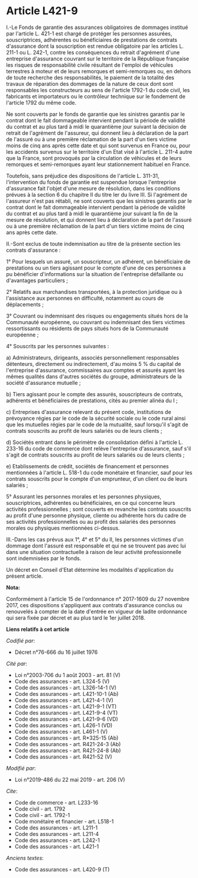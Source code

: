 # Article L421-9

I.-Le Fonds de garantie des assurances obligatoires de dommages institué par l'article L. 421-1 est chargé de protéger les
personnes assurées, souscriptrices, adhérentes ou bénéficiaires de prestations de contrats d'assurance dont la souscription
est rendue obligatoire par les articles L. 211-1 ou L. 242-1, contre les conséquences du retrait d'agrément d'une entreprise
d'assurance couvrant sur le territoire de la République française les risques de responsabilité civile résultant de l'emploi
de véhicules terrestres à moteur et de leurs remorques et semi-remorques ou, en dehors de toute recherche des
responsabilités, le paiement de la totalité des travaux de réparation des dommages de la nature de ceux dont sont
responsables les constructeurs au sens de l'article 1792-1 du code civil, les fabricants et importateurs ou le contrôleur
technique sur le fondement de l'article 1792 du même code.

Ne sont couverts par le fonds de garantie que les sinistres garantis par le contrat dont le fait dommageable intervient
pendant la période de validité du contrat et au plus tard à midi le quarantième jour suivant la décision de retrait de
l'agrément de l'assureur, qui donnent lieu à déclaration de la part de l'assuré ou à une première réclamation de la part d'un
tiers victime moins de cinq ans après cette date et qui sont survenus en France ou, pour les accidents survenus sur le
territoire d'un Etat visé à l'article L. 211-4 autre que la France, sont provoqués par la circulation de véhicules et de
leurs remorques et semi-remorques ayant leur stationnement habituel en France.

Toutefois, sans préjudice des dispositions de l'article L. 311-31, l'intervention du fonds de garantie est suspendue lorsque
l'entreprise d'assurance fait l'objet d'une mesure de résolution, dans les conditions prévues à la section 6 du chapitre II
du titre Ier du livre III. Si l'agrément de l'assureur n'est pas rétabli, ne sont couverts que les sinistres garantis par le
contrat dont le fait dommageable intervient pendant la période de validité du contrat et au plus tard à midi le quarantième
jour suivant la fin de la mesure de résolution, et qui donnent lieu à déclaration de la part de l'assuré ou à une première
réclamation de la part d'un tiers victime moins de cinq ans après cette date.

II.-Sont exclus de toute indemnisation au titre de la présente section les contrats d'assurance :

1° Pour lesquels un assuré, un souscripteur, un adhérent, un bénéficiaire de prestations ou un tiers agissant pour le compte
d'une de ces personnes a pu bénéficier d'informations sur la situation de l'entreprise défaillante ou d'avantages
particuliers ;

2° Relatifs aux marchandises transportées, à la protection juridique ou à l'assistance aux personnes en difficulté, notamment
au cours de déplacements ;

3° Couvrant ou indemnisant des risques ou engagements situés hors de la Communauté européenne, ou couvrant ou indemnisant des
tiers victimes ressortissants ou résidents de pays situés hors de la Communauté européenne ;

4° Souscrits par les personnes suivantes :

a) Administrateurs, dirigeants, associés personnellement responsables détenteurs, directement ou indirectement, d'au moins 5
% du capital de l'entreprise d'assurance, commissaires aux comptes et assurés ayant les mêmes qualités dans d'autres sociétés
du groupe, administrateurs de la société d'assurance mutuelle ;

b) Tiers agissant pour le compte des assurés, souscripteurs de contrats, adhérents et bénéficiaires de prestations, cités au
premier alinéa du I ;

c) Entreprises d'assurance relevant du présent code, institutions de prévoyance régies par le code de la sécurité sociale ou
le code rural ainsi que les mutuelles régies par le code de la mutualité, sauf lorsqu'il s'agit de contrats souscrits au
profit de leurs salariés ou de leurs clients ;

d) Sociétés entrant dans le périmètre de consolidation défini à l'article L. 233-16 du code de commerce dont relève
l'entreprise d'assurance, sauf s'il s'agit de contrats souscrits au profit de leurs salariés ou de leurs clients ;

e) Etablissements de crédit, sociétés de financement et personnes mentionnées à l'article L. 518-1 du code monétaire et
financier, sauf pour les contrats souscrits pour le compte d'un emprunteur, d'un client ou de leurs salariés ;

5° Assurant les personnes morales et les personnes physiques, souscriptrices, adhérentes ou bénéficiaires, en ce qui concerne
leurs activités professionnelles ; sont couverts en revanche les contrats souscrits au profit d'une personne physique,
cliente ou adhérente hors du cadre de ses activités professionnelles ou au profit des salariés des personnes morales ou
physiques mentionnées ci-dessus.

III.-Dans les cas prévus aux 1°, 4° et 5° du II, les personnes victimes d'un dommage dont l'assuré est responsable et qui ne
se trouvent pas avec lui dans une situation contractuelle à raison de leur activité professionnelle sont indemnisées par le
fonds.

Un décret en Conseil d'Etat détermine les modalités d'application du présent article.

**Nota:**

Conformément à l'article 15 de l'ordonnance n° 2017-1609 du 27 novembre 2017, ces dispositions s'appliquent aux contrats
d'assurance conclus ou renouvelés à compter de la date d'entrée en vigueur de ladite ordonnance qui sera fixée par décret et
au plus tard le 1er juillet 2018.

**Liens relatifs à cet article**

_Codifié par_:

  - Décret n°76-666 du 16 juillet 1976

_Cité par_:

  - Loi n°2003-706 du 1 août 2003 - art. 81 (V)
  - Code des assurances - art. L324-5 (V)
  - Code des assurances - art. L326-14-1 (V)
  - Code des assurances - art. L421-10-1 (Ab)
  - Code des assurances - art. L421-4-1 (V)
  - Code des assurances - art. L421-9-1 (VT)
  - Code des assurances - art. L421-9-4 (VT)
  - Code des assurances - art. L421-9-6 (VD)
  - Code des assurances - art. L426-1 (VD)
  - Code des assurances - art. L461-1 (V)
  - Code des assurances - art. R*325-15 (Ab)
  - Code des assurances - art. R421-24-3 (Ab)
  - Code des assurances - art. R421-24-8 (Ab)
  - Code des assurances - art. R421-52 (V)

_Modifié par_:

  - Loi n°2019-486 du 22 mai 2019 - art. 206 (V)

_Cite_:

  - Code de commerce - art. L233-16
  - Code civil - art. 1792
  - Code civil - art. 1792-1
  - Code monétaire et financier - art. L518-1
  - Code des assurances - art. L211-1
  - Code des assurances - art. L211-4
  - Code des assurances - art. L242-1
  - Code des assurances - art. L421-1

_Anciens textes_:

  - Code des assurances - art. L420-9 (T)
